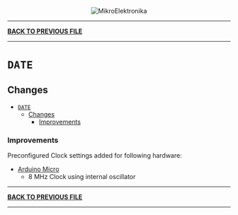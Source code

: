 
<p align="center">
  <img src="http://www.mikroe.com/img/designs/beta/logo_small.png?raw=true" alt="MikroElektronika"/>
</p>

---

**[BACK TO PREVIOUS FILE](../changelog.md)**

---

# `DATE`

## Changes

- [`DATE`](#date)
  - [Changes](#changes)
    + [Improvements](#improvements)

### Improvements

Preconfigured Clock settings added for following hardware:

+ [Arduino Micro](https://store.arduino.cc/products/arduino-micro?_gl=1*1we0vi1*_up*MQ..*_ga*Mzc2OTY2MTYzLjE3MzUwNTAzMjc.*_ga_NEXN8H46L5*MTczNTA1MDMyNS4xLjAuMTczNTA1MDMyNS4wLjAuODA5MDc4MjMy)
  + 8 MHz Clock using internal oscillator

---

**[BACK TO PREVIOUS FILE](../changelog.md)**

---
